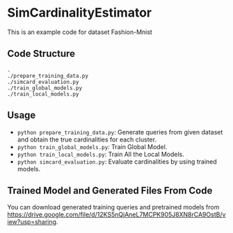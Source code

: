 # SimCardinalityEstimator
This is an example code for dataset Fashion-Mnist
## Code Structure
```
.
./prepare_training_data.py
./simcard_evaluation.py
./train_global_models.py
./train_local_models.py
```
## Usage
- `python prepare_training_data.py`: Generate queries from given dataset and obtain the true cardinalities for each cluster.  
- `python train_global_models.py`: Train Global Model.  
- `python train_local_models.py`: Train All the Local Models.
- `python simcard_evaluation.py`: Evaluate cardinalities by using trained models.
## Trained Model and Generated Files From Code
You can download generated training queries and pretrained models from https://drive.google.com/file/d/12KS5nQjAneL7MCPK905J8XN8rCA9OstB/view?usp=sharing.
